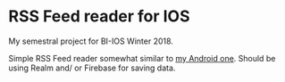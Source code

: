 # RSS Feed reader for IOS
My semestral project for BI-IOS Winter 2018.

Simple RSS Feed reader somewhat similar to [my Android one](https://github.com/TheDarkOne11/AndroidSemestralWork). Should be using Realm and/ or Firebase for saving data.
